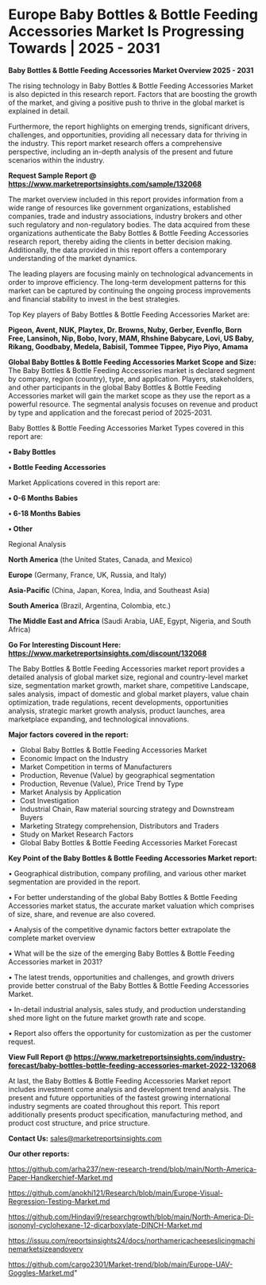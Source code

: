 # Europe Baby Bottles & Bottle Feeding Accessories Market Is Progressing Towards | 2025 - 2031

<Strong> Baby Bottles & Bottle Feeding Accessories Market Overview 2025 - 2031</strong>

The rising technology in Baby Bottles & Bottle Feeding Accessories Market is also depicted in this research report. Factors that are boosting the growth of the market, and giving a positive push to thrive in the global market is explained in detail.

Furthermore, the report highlights on emerging trends, significant drivers, challenges, and opportunities, providing all necessary data for thriving in the industry. This report market research offers a comprehensive perspective, including an in-depth analysis of the present and future scenarios within the industry.

<strong>Request Sample Report @ <a href=https://www.marketreportsinsights.com/sample/132068>https://www.marketreportsinsights.com/sample/132068</a></strong>

The market overview included in this report provides information from a wide range of resources like government organizations, established companies, trade and industry associations, industry brokers and other such regulatory and non-regulatory bodies. The data acquired from these organizations authenticate the Baby Bottles & Bottle Feeding Accessories research report, thereby aiding the clients in better decision making. Additionally, the data provided in this report offers a contemporary understanding of the market dynamics.

The leading players are focusing mainly on technological advancements in order to improve efficiency. The long-term development patterns for this market can be captured by continuing the ongoing process improvements and financial stability to invest in the best strategies.

Top Key players of Baby Bottles & Bottle Feeding Accessories Market are:

<strong>Pigeon, Avent, NUK, Playtex, Dr. Browns, Nuby, Gerber, Evenflo, Born Free, Lansinoh, Nip, Bobo, Ivory, MAM, Rhshine Babycare, Lovi, US Baby, Rikang, Goodbaby, Medela, Babisil, Tommee Tippee, Piyo Piyo, Amama</strong>

<strong><b>Global Baby Bottles & Bottle Feeding Accessories Market Scope and Size:</b></strong>
The Baby Bottles & Bottle Feeding Accessories market is declared segment by company, region (country), type, and application. Players, stakeholders, and other participants in the global Baby Bottles & Bottle Feeding Accessories market will gain the market scope as they use the report as a powerful resource. The segmental analysis focuses on revenue and product by type and application and the forecast period of 2025-2031.

Baby Bottles & Bottle Feeding Accessories Market Types covered in this report are:

<strong>• Baby Bottles

• Bottle Feeding Accessories</strong>

Market Applications covered in this report are:

<strong>• 0-6 Months Babies

• 6-18 Months Babies

• Other</strong> 

Regional Analysis

<strong>North America</strong> (the United States, Canada, and Mexico)

<strong>Europe</strong> (Germany, France, UK, Russia, and Italy)

<strong>Asia-Pacific</strong> (China, Japan, Korea, India, and Southeast Asia)

<strong>South America</strong> (Brazil, Argentina, Colombia, etc.)

<strong>The Middle East and Africa</strong> (Saudi Arabia, UAE, Egypt, Nigeria, and South Africa)

<strong>Go For Interesting Discount Here: <a href=https://www.marketreportsinsights.com/discount/132068>https://www.marketreportsinsights.com/discount/132068</a></strong>

The Baby Bottles & Bottle Feeding Accessories market report provides a detailed analysis of global market size, regional and country-level market size, segmentation market growth, market share, competitive Landscape, sales analysis, impact of domestic and global market players, value chain optimization, trade regulations, recent developments, opportunities analysis, strategic market growth analysis, product launches, area marketplace expanding, and technological innovations.

<strong><b>Major factors covered in the report:</b></strong>
<ul>
  <li>Global Baby Bottles & Bottle Feeding Accessories Market </li>
  <li>Economic Impact on the Industry</li>
  <li>Market Competition in terms of Manufacturers</li>
  <li>Production, Revenue (Value) by geographical segmentation</li>
  <li>Production, Revenue (Value), Price Trend by Type</li>
  <li>Market Analysis by Application</li>
  <li>Cost Investigation</li>
  <li>Industrial Chain, Raw material sourcing strategy and Downstream Buyers</li>
  <li>Marketing Strategy comprehension, Distributors and Traders</li>
  <li>Study on Market Research Factors</li>
  <li>Global Baby Bottles & Bottle Feeding Accessories Market Forecast</li>
</ul>

<strong><b>Key Point of the Baby Bottles & Bottle Feeding Accessories Market report:</b></strong>

• Geographical distribution, company profiling, and various other market segmentation are provided in the report.

• For better understanding of the global Baby Bottles & Bottle Feeding Accessories market status, the accurate market valuation which comprises of size, share, and revenue are also covered.

• Analysis of the competitive dynamic factors better extrapolate the complete market overview

• What will be the size of the emerging Baby Bottles & Bottle Feeding Accessories market in 2031?

• The latest trends, opportunities and challenges, and growth drivers provide better construal of the Baby Bottles & Bottle Feeding Accessories Market.

• In-detail industrial analysis, sales study, and production understanding shed more light on the future market growth rate and scope.

• Report also offers the opportunity for customization as per the customer request.

<strong><b>View Full Report @ <a href=https://www.marketreportsinsights.com/industry-forecast/baby-bottles-bottle-feeding-accessories-market-2022-132068>https://www.marketreportsinsights.com/industry-forecast/baby-bottles-bottle-feeding-accessories-market-2022-132068</a></b></strong>


At last, the Baby Bottles & Bottle Feeding Accessories Market report includes investment come analysis and development trend analysis. The present and future opportunities of the fastest growing international industry segments are coated throughout this report. This report additionally presents product specification, manufacturing method, and product cost structure, and price structure.

<strong>Contact Us:</strong>
sales@marketreportsinsights.com

<strong>Our other reports:</strong>

<a href=https://github.com/arha237/new-research-trend/blob/main/North-America-Paper-Handkerchief-Market.md>https://github.com/arha237/new-research-trend/blob/main/North-America-Paper-Handkerchief-Market.md</a>

<a href=https://github.com/anokhi121/Research/blob/main/Europe-Visual-Regression-Testing-Market.md>https://github.com/anokhi121/Research/blob/main/Europe-Visual-Regression-Testing-Market.md</a>

<a href=https://github.com/Hindavi9/researchgrowth/blob/main/North-America-Di-isononyl-cyclohexane-12-dicarboxylate-DINCH-Market.md>https://github.com/Hindavi9/researchgrowth/blob/main/North-America-Di-isononyl-cyclohexane-12-dicarboxylate-DINCH-Market.md</a>

<a href=https://issuu.com/reportsinsights24/docs/northamericacheeseslicingmachinemarketsizeandoverv>https://issuu.com/reportsinsights24/docs/northamericacheeseslicingmachinemarketsizeandoverv</a>

<a href=https://github.com/cargo2301/Market-trend/blob/main/Europe-UAV-Goggles-Market.md>https://github.com/cargo2301/Market-trend/blob/main/Europe-UAV-Goggles-Market.md</a>"
